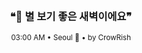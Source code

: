 <div align="center">

<br>

<h3>❝🌌 별 보기 좋은 새벽이에요❞</h3>

<sub>03:00 AM • Seoul 🌙 • by CrowRish</sub>

<br>

</div>